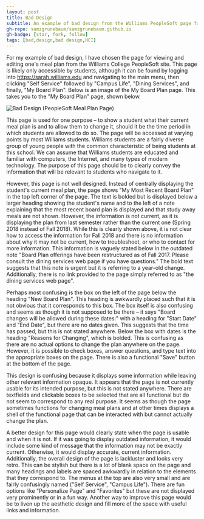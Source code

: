 ```yaml
---
layout: post
title: Bad Design
subtitle: An example of bad design from the Williams PeopleSoft page for changing meal plans
gh-repo: samzgrunebaum/samzgrunebaum.github.io
gh-badge: [star, fork, follow]
tags: [bad,design,bad design,HCI]
---
```


  For my example of bad design, I have chosen the page for viewing and editing one's meal plan from the Williams College PeopleSoft site. This page is likely only accessible by students, although it can be found by logging into <https://sarah.williams.edu> and navigating to the main menu, then clicking "Self Service" followed by "Campus Life", "Dining Services", and finally, "My Board Plan". Below is an image of the My Board Plan page. This takes you to the "My Board Plan" page, shown below.

![Bad Design (PeopleSoft Meal Plan Page)](https://raw.githubusercontent.com/samzgrunebaum/samzgrunebaum.github.io/master/_posts/Screen%20Shot%202018-09-10%20at%205.00.25%20PM.png)

  This page is used for one purpose – to show a student what their current meal plan is and to allow them to change it, should it be the time period in which students are allowed to do so. The page will be accessed at varying points by most Williams students. Williams students are a fairly diverse group of young people with the common characteristic of being students at this school. We can assume that Williams students are educated and familiar with computers, the Internet, and many types of modern technology. The purpose of this page should be to clearly convey the information that will be relevant to students who navigate to it. 

  However, this page is not well designed. Instead of centrally displaying the student's current meal plan, the page shows "My Most Recent Board Plan" in the top left corner of the page. The text is bolded but is displayed below a larger heading showing the student's name and to the left of a note explaining that the most recent board plan is displayed and that study away meals are not shown. However, the information is not current, as it is displaying the plan from last semester rather than the current one (Spring 2018 instead of Fall 2018). While this is clearly shown above, it is not clear how to access the information for Fall 2018 and there is no information about why it may not be current, how to troubleshoot, or who to contact for more information. This information is vaguely stated below in the outdated note "Board Plan offerings have been restructured as of Fall 2017. Please consult the dining services web page if you have questions." The bold text suggests that this note is urgent but it is referring to a year-old change. Additionally, there is no link provided to the page simply referred to as "the dining services web page".
  
  Perhaps most confusing is the box on the left of the page below the heading "New Board Plan". This heading is awkwardly placed such that it is not obvious that it corresponds to this box. The box itself is also confusing and seems as though it is not supposed to be there – it says "Board changes will be allowed during these dates:" with a heading for "Start Date" and "End Date", but there are no dates given. This suggests that the time has passed, but this is not stated anywhere. Below the box with dates is the heading "Reasons for Changing", which is bolded. This is confusing as there are no actual options to change the plan anywhere on the page. However, it is possible to check boxes, answer questions, and type text into the appropriate boxes on the page. There is also a functional "Save" button at the bottom of the page.
  
  This design is confusing because it displays some information while leaving other relevant information opaque. It appears that the page is not currently usable for its intended purpose, but this is not stated anywhere. There are textfields and clickable boxes to be selected that are all functional but do not seem to correspond to any real purpose. It seems as though the page sometimes functions for changing meal plans and at other times displays a shell of the functional page that can be interacted with but cannot actually change the plan.
  
  A better design for this page would clearly state when the page is usable and when it is not. If it was going to display outdated information, it would include some kind of message that the information may not be exactly current. Otherwise, it would display accurate, current information. Additionally, the overall design of the page is lackluster and looks very retro. This can be stylish but there is a lot of blank space on the page and many headings and labels are spaced awkwardly in relation to the elements that they correspond to. The menus at the top are also very small and are fairly confusingly named ("Self Service", "Campus Life"). There are fun options like "Personalize Page" and "Favorites" but these are not displayed very prominently or in a fun way. Another way to improve this page would be to liven up the aesthetic design and fill more of the space with useful links and information.
